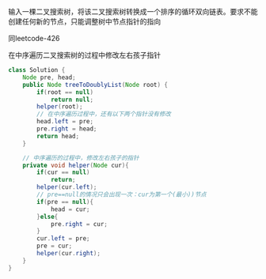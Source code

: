 输入一棵二叉搜索树，将该二叉搜索树转换成一个排序的循环双向链表。要求不能创建任何新的节点，只能调整树中节点指针的指向



同leetcode-426

在中序遍历二叉搜索树的过程中修改左右孩子指针
```Java
class Solution {
    Node pre, head;
    public Node treeToDoublyList(Node root) {
        if(root == null) 
            return null;
        helper(root);
        // 在中序遍历过程中，还有以下两个指针没有修改
        head.left = pre;
        pre.right = head;
        return head;
    }

    // 中序遍历的过程中，修改左右孩子的指针
    private void helper(Node cur){
        if(cur == null)
            return;
        helper(cur.left);
        // pre==null的情况只会出现一次：cur为第一个(最小))节点
        if(pre == null){
            head = cur;
        }else{
            pre.right = cur;
        }
        cur.left = pre;
        pre = cur;
        helper(cur.right);
    }
}
```